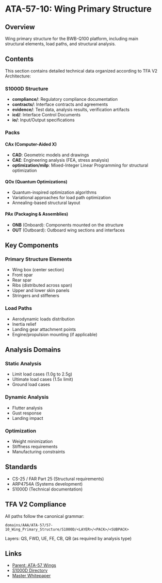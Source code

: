 # ATA-57-10: Wing Primary Structure

## Overview

Wing primary structure for the BWB-Q100 platform, including main structural elements, load paths, and structural analysis.

## Contents

This section contains detailed technical data organized according to TFA V2 Architecture:

### S1000D Structure

- **compliance/**: Regulatory compliance documentation
- **contracts/**: Interface contracts and agreements
- **evidence/**: Test data, analysis results, verification artifacts
- **icd/**: Interface Control Documents
- **io/**: Input/Output specifications

### Packs

#### CAx (Computer-Aided X)
- **CAD**: Geometric models and drawings
- **CAE**: Engineering analysis (FEA, stress analysis)
- **optimization/milp**: Mixed-Integer Linear Programming for structural optimization

#### QOx (Quantum Optimizations)
- Quantum-inspired optimization algorithms
- Variational approaches for load path optimization
- Annealing-based structural layout

#### PAx (Packaging & Assemblies)
- **ONB** (Onboard): Components mounted on the structure
- **OUT** (Outboard): Outboard wing sections and interfaces

## Key Components

### Primary Structure Elements
- Wing box (center section)
- Front spar
- Rear spar
- Ribs (distributed across span)
- Upper and lower skin panels
- Stringers and stiffeners

### Load Paths
- Aerodynamic loads distribution
- Inertia relief
- Landing gear attachment points
- Engine/propulsion mounting (if applicable)

## Analysis Domains

### Static Analysis
- Limit load cases (1.0g to 2.5g)
- Ultimate load cases (1.5x limit)
- Ground load cases

### Dynamic Analysis
- Flutter analysis
- Gust response
- Landing impact

### Optimization
- Weight minimization
- Stiffness requirements
- Manufacturing constraints

## Standards

- CS-25 / FAR Part 25 (Structural requirements)
- ARP4754A (Systems development)
- S1000D (Technical documentation)

## TFA V2 Compliance

All paths follow the canonical grammar:
```
domains/AAA/ATA-57/57-10_Wing_Primary_Structure/S1000D/<LAYER>/<PACK>/<SUBPACK>
```

Layers: QS, FWD, UE, FE, CB, QB (as required by analysis type)

## Links

- [Parent: ATA-57 Wings](../)
- [S1000D Directory](./S1000D/)
- [Master Whitepaper](../../../../../../README.md)
